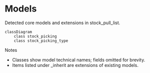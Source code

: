 # Models

Detected core models and extensions in stock_pull_list.

```mermaid
classDiagram
    class stock_picking
    class stock_picking_type
```

Notes
- Classes show model technical names; fields omitted for brevity.
- Items listed under _inherit are extensions of existing models.
